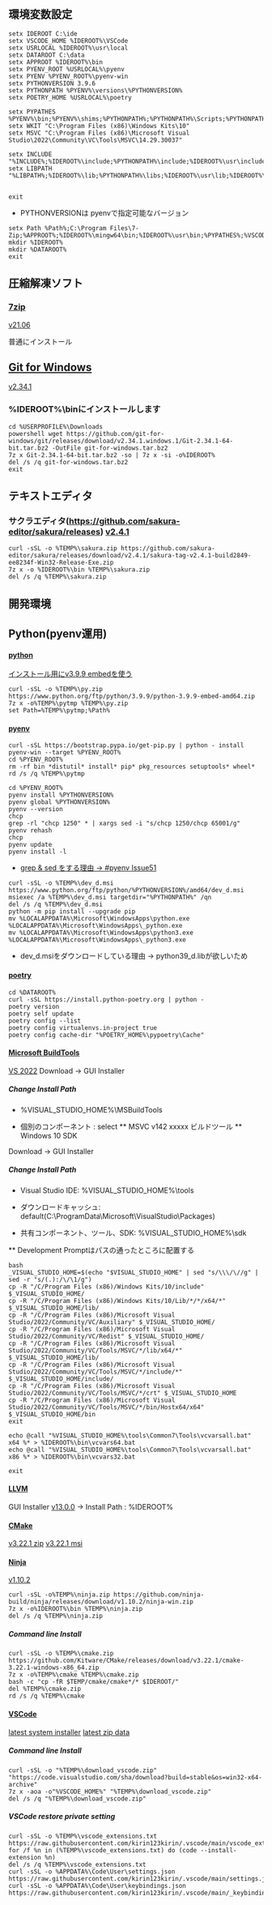 ## 環境変数設定

```
setx IDEROOT C:\ide
setx VSCODE_HOME %IDEROOT%\VSCode
setx USRLOCAL %IDEROOT%\usr\local
setx DATAROOT C:\data
setx APPROOT %IDEROOT%\bin
setx PYENV_ROOT %USRLOCAL%\pyenv
setx PYENV %PYENV_ROOT%\pyenv-win
setx PYTHONVERSION 3.9.6
setx PYTHONPATH %PYENV%\versions\%PYTHONVERSION%
setx POETRY_HOME %USRLOCAL%\poetry

setx PYPATHES %PYENV%\bin;%PYENV%\shims;%PYTHONPATH%;%PYTHONPATH%\Scripts;%PYTHONPATH%\Tools\scripts;%POETRY_HOME%\bin
setx WKIT "C:\Program Files (x86)\Windows Kits\10"
setx MSVC "C:\Program Files (x86)\Microsoft Visual Studio\2022\Community\VC\Tools\MSVC\14.29.30037"

setx INCLUDE "%INCLUDE%;%IDEROOT%\include;%PYTHONPATH%\include;%IDEROOT%\usr\include;%IDEROOT%\usr\local\include;%MSVC%\ATLMFC\include;%MSVC%\include;%WKIT%\include\10.0.18362.0\ucrt;%WKIT%\include\10.0.18362.0\shared;%WKIT%\include\10.0.18362.0\um;%WKIT%\include\10.0.18362.0\winrt;%WKIT%\include\10.0.18362.0\cppwinrt"
setx LIBPATH "%LIBPATH%;%IDEROOT%\lib;%PYTHONPATH%\libs;%IDEROOT%\usr\lib;%IDEROOT%\usr\local\lib;%WKIT%\Lib"


exit
```
* PYTHONVERSIONは pyenvで指定可能なバージョン

```
setx Path %Path%;C:\Program Files\7-Zip;%APPROOT%;%IDEROOT%\mingw64\bin;%IDEROOT%\usr\bin;%PYPATHES%;%VSCODE_HOME%\bin
mkdir %IDEROOT%
mkdir %DATAROOT%
exit
```

## 圧縮解凍ソフト
### [7zip](https://sevenzip.osdn.jp/download.html)
[v21.06](https://www.7-zip.org/a/7z2106-x64.exe)

普通にインストール

## [Git for Windows](https://github.com/git-for-windows/git/releases)
[v2.34.1](https://github.com/git-for-windows/git/releases/download/v2.34.1.windows.1/Git-2.34.1-64-bit.tar.bz2)

### %IDEROOT%\binにインストールします

```
cd %USERPROFILE%\Downloads
powershell wget https://github.com/git-for-windows/git/releases/download/v2.34.1.windows.1/Git-2.34.1-64-bit.tar.bz2 -OutFile git-for-windows.tar.bz2
7z x Git-2.34.1-64-bit.tar.bz2 -so | 7z x -si -o%IDEROOT%
del /s /q git-for-windows.tar.bz2
exit
```

## テキストエディタ
### サクラエディタ(https://github.com/sakura-editor/sakura/releases) [v2.4.1](https://github.com/sakura-editor/sakura/releases/download/v2.4.1/sakura-tag-v2.4.1-build2849-ee8234f-Win32-Release-Exe.zip)

```
curl -sSL -o %TEMP%\sakura.zip https://github.com/sakura-editor/sakura/releases/download/v2.4.1/sakura-tag-v2.4.1-build2849-ee8234f-Win32-Release-Exe.zip
7z x -o %IDEROOT%\bin %TEMP%\sakura.zip
del /s /q %TEMP%\sakura.zip
```

## 開発環境
## Python(pyenv運用)
#### [python](https://www.python.org/ftp/python/)
[インストール用にv3.9.9 embedを使う](https://www.python.org/ftp/python/3.9.9/python-3.9.9-embed-amd64.zip)

```
curl -sSL -o %TEMP%\py.zip https://www.python.org/ftp/python/3.9.9/python-3.9.9-embed-amd64.zip
7z x -o%TEMP%\pytmp %TEMP%\py.zip
set Path=%TEMP%\pytmp;%Path%
```

#### [pyenv](https://github.com/pyenv/pyenv.git)

```
curl -sSL https://bootstrap.pypa.io/get-pip.py | python - install pyenv-win --target %PYENV_ROOT%
cd %PYENV_ROOT%
rm -rf bin *distutil* install* pip* pkg_resources setuptools* wheel*
rd /s /q %TEMP%\pytmp

cd %PYENV_ROOT%
pyenv install %PYTHONVERSION%
pyenv global %PYTHONVERSION%
pyenv --version
chcp
grep -rl "chcp 1250" * | xargs sed -i "s/chcp 1250/chcp 65001/g"
pyenv rehash
chcp
pyenv update
pyenv install -l
```
* [grep & sed をする理由 -> #pyenv Issue51](https://github.com/pyenv-win/pyenv-win/issues/51)


```
curl -sSL -o %TEMP%\dev_d.msi https://www.python.org/ftp/python/%PYTHONVERSION%/amd64/dev_d.msi
msiexec /a %TEMP%\dev_d.msi targetdir="%PYTHONPATH%" /qn
del /s /q %TEMP%\dev_d.msi
python -m pip install --upgrade pip
mv %LOCALAPPDATA%\Microsoft\WindowsApps\python.exe %LOCALAPPDATA%\Microsoft\WindowsApps\_python.exe
mv %LOCALAPPDATA%\Microsoft\WindowsApps\python3.exe %LOCALAPPDATA%\Microsoft\WindowsApps\_python3.exe
```
* dev_d.msiをダウンロードしている理由 -> python39_d.libが欲しいため


#### [poetry](https://github.com/python-poetry/poetry)
```
cd %DATAROOT%
curl -sSL https://install.python-poetry.org | python -
poetry version
poetry self update
poetry config --list
poetry config virtualenvs.in-project true
poetry config cache-dir "%POETRY_HOME%\pypoetry\Cache"
```


#### [Microsoft BuildTools](https://visualstudio.microsoft.com/ja/visual-cpp-build-tools/)
[VS 2022](https://aka.ms/vs/17/release/vs_BuildTools.exe)
Download -> GUI Installer

##### Change Install Path
* %VISUAL_STUDIO_HOME%\MSBuildTools

* 個別のコンポーネント : select
 ** MSVC v142 xxxxx ビルドツール
 ** Windows 10 SDK

Download -> GUI Installer

##### Change Install Path

* Visual Studio IDE: %VISUAL_STUDIO_HOME%\tools

* ダウンロードキャッシュ: default(C:\ProgramData\Microsoft\VisualStudio\Packages)

* 共有コンポーネント、ツール、SDK: %VISUAL_STUDIO_HOME%\sdk

** Development Promptはパスの通ったところに配置する
```
bash
_VISUAL_STUDIO_HOME=$(echo "$VISUAL_STUDIO_HOME" | sed "s/\\\/\//g" | sed -r "s/(.):/\/\1/g")
cp -R "/C/Program Files (x86)/Windows Kits/10/include" $_VISUAL_STUDIO_HOME/
cp -R "/C/Program Files (x86)/Windows Kits/10/Lib/*/*/x64/*" $_VISUAL_STUDIO_HOME/lib/
cp -R "/C/Program Files (x86)/Microsoft Visual Studio/2022/Community/VC/Auxiliary" $_VISUAL_STUDIO_HOME/
cp -R "/C/Program Files (x86)/Microsoft Visual Studio/2022/Community/VC/Redist" $_VISUAL_STUDIO_HOME/
cp -R "/C/Program Files (x86)/Microsoft Visual Studio/2022/Community/VC/Tools/MSVC/*/lib/x64/*" $_VISUAL_STUDIO_HOME/lib/
cp -R "/C/Program Files (x86)/Microsoft Visual Studio/2022/Community/VC/Tools/MSVC/*/include/*" $_VISUAL_STUDIO_HOME/include/
cp -R "/C/Program Files (x86)/Microsoft Visual Studio/2022/Community/VC/Tools/MSVC/*/crt" $_VISUAL_STUDIO_HOME
cp -R "/C/Program Files (x86)/Microsoft Visual Studio/2022/Community/VC/Tools/MSVC/*/bin/Hostx64/x64" $_VISUAL_STUDIO_HOME/bin
exit

echo @call "%VISUAL_STUDIO_HOME%\tools\Common7\Tools\vcvarsall.bat" x64 %* > %IDEROOT%\bin\vcvars64.bat
echo @call "%VISUAL_STUDIO_HOME%\tools\Common7\Tools\vcvarsall.bat" x86 %* > %IDEROOT%\bin\vcvars32.bat

exit
```

#### [LLVM](https://github.com/llvm/llvm-project/releases)

GUI Installer [v13.0.0](https://github.com/llvm/llvm-project/releases/download/llvmorg-13.0.0/LLVM-13.0.0-win64.exe)
 -> Install Path : %IDEROOT%

#### [CMake](https://cmake.org/download/)
[v3.22.1 zip](https://github.com/Kitware/CMake/releases/download/v3.22.1/cmake-3.22.1-windows-x86_64.zip)
[v3.22.1 msi](https://github.com/Kitware/CMake/releases/download/v3.22.1/cmake-3.22.1-windows-x86_64.msi)

#### [Ninja](https://github.com/ninja-build/ninja/releases)
[v1.10.2](https://github.com/ninja-build/ninja/releases/download/v1.10.2/ninja-win.zip)

```
curl -sSL -o%TEMP%\ninja.zip https://github.com/ninja-build/ninja/releases/download/v1.10.2/ninja-win.zip
7z x -o%IDEROOT%\bin %TEMP%\ninja.zip
del /s /q %TEMP%\ninja.zip
```

##### Command line Install

```
curl -sSL -o %TEMP%\cmake.zip https://github.com/Kitware/CMake/releases/download/v3.22.1/cmake-3.22.1-windows-x86_64.zip
7z x -o%TEMP%\cmake %TEMP%\cmake.zip
bash -c "cp -fR $TEMP/cmake/cmake*/* $IDEROOT/"
del %TEMP%\cmake.zip
rd /s /q %TEMP%\cmake
```

#### [VSCode](https://code.visualstudio.com/)
[latest system installer](https://code.visualstudio.com/sha/download?build=stable&os=win32-x64)
[latest zip data](https://code.visualstudio.com/sha/download?build=stable&os=win32-x64-archive)

##### Command line Install

```
curl -sSL -o "%TEMP%\download_vscode.zip" "https://code.visualstudio.com/sha/download?build=stable&os=win32-x64-archive"
7z x -aoa -o"%VSCODE_HOME%" "%TEMP%\download_vscode.zip"
del /s /q "%TEMP%\download_vscode.zip"
```

##### VSCode restore private setting

```
curl -sSL -o %TEMP%\vscode_extensions.txt https://raw.githubusercontent.com/kirin123kirin/.vscode/main/vscode_extensions.txt
for /f %n in (%TEMP%\vscode_extensions.txt) do (code --install-extension %n)
del /s /q %TEMP%\vscode_extensions.txt
curl -sSL -o %APPDATA%\Code\User\settings.json https://raw.githubusercontent.com/kirin123kirin/.vscode/main/settings.json
curl -sSL -o %APPDATA%\Code\User\keybindings.json https://raw.githubusercontent.com/kirin123kirin/.vscode/main/_keybindings.json
```
